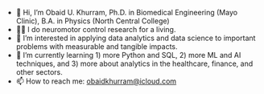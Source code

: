 - 👋 Hi, I’m Obaid U. Khurram, Ph.D. in Biomedical Engineering (Mayo Clinic), B.A. in Physics (North Central College)
- 💪🏻 I do neuromotor control research for a living.
- 👀 I’m interested in applying data analytics and data science to important problems with measurable and tangible impacts.
- 🧠 I’m currently learning 1) more Python and SQL, 2) more ML and AI techniques, and 3) more about analytics in the healthcare, finance, and other sectors.
- 📫 How to reach me: obaidkhurram@icloud.com

